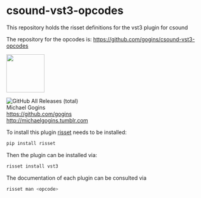 # csound-vst3-opcodes

This repository holds the risset definitions for the vst3 plugin for csound

The repository for the opcodes is: https://github.com/gogins/csound-vst3-opcodes

<img src="VST_Compatible_Logo_Steinberg_with_TM_negative.png" width="100" height="100" />

![GitHub All Releases (total)](https://img.shields.io/github/downloads/gogins/csound-vst3-opcodes/total.svg)<br>
Michael Gogins<br>
https://github.com/gogins<br>
http://michaelgogins.tumblr.com

To install this plugin [risset](https://github.com/csound-plugins/risset) needs to be installed:

```bash
pip install risset
```

Then the plugin can be installed via:

```bash
risset install vst3
```

The documentation of each plugin can be consulted via

```bash
risset man <opcode>
```
